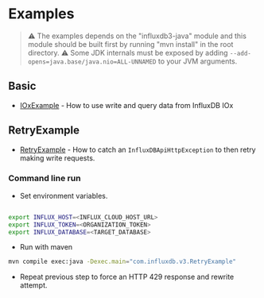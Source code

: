# Examples

> :warning: The examples depends on the "influxdb3-java" module and this module should be built first by running "mvn install" in the root directory.
> :warning: Some JDK internals must be exposed by adding `--add-opens=java.base/java.nio=ALL-UNNAMED` to your JVM arguments.

## Basic

- [IOxExample](src/main/java/com/influxdb/v3/IOxExample.java) - How to use write and query data from InfluxDB IOx

## RetryExample

- [RetryExample](src/main/java/com/influxdb/v3/RetryExample.java) - How to catch an `InfluxDBApiHttpException` to then retry making write requests.

### Command line run

* Set environment variables.

```bash

export INFLUX_HOST=<INFLUX_CLOUD_HOST_URL>
export INFLUX_TOKEN=<ORGANIZATION_TOKEN>
export INFLUX_DATABASE=<TARGET_DATABASE>

```

* Run with maven

```bash
mvn compile exec:java -Dexec.main="com.influxdb.v3.RetryExample"
```

* Repeat previous step to force an HTTP 429 response and rewrite attempt.
